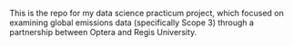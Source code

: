 This is the repo for my data science practicum project, which focused on examining global emissions data (specifically Scope 3) through a partnership between Optera and Regis University.
